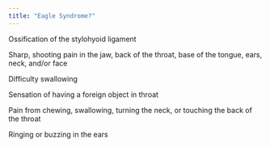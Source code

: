```yaml
---
title: "Eagle Syndrome?"
---
```

Ossification of the stylohyoid ligament

Sharp, shooting pain in the jaw, back of the throat, base of the tongue, ears, neck, and/or face

Difficulty swallowing

Sensation of having a foreign object in throat

Pain from chewing, swallowing, turning the neck, or touching the back of the throat

Ringing or buzzing in the ears

